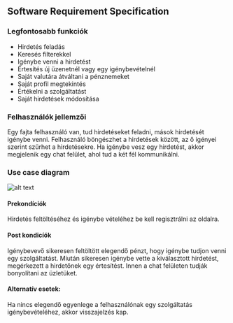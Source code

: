 ## Software Requirement Specification
### Legfontosabb funkciók
* Hirdetés feladás
* Keresés filterekkel
* Igénybe venni a hirdetést
* Értesítés új üzenetnél vagy egy igénybevételnél
* Saját valutára átváltani a pénznemeket
* Saját profil megtekintés
* Értékelni a szolgáltatást
* Saját hirdetések módosítása
### Felhasználók jellemzői
Egy fajta felhasználó van, tud hirdetéseket feladni, mások hirdetését igénybe venni. Felhasználó böngészhet a hirdetések között, az ő igényei szerint szűrhet a hirdetésekre. Ha igénybe vesz egy hirdetést, akkor megjelenik egy chat felület, ahol tud a két fél kommunikálni.

### Use case diagram
![alt text](https://github.com/md_images/usecase.png "funckiók")
#### Prekondíciók
Hirdetés feltöltéséhez és igénybe vételéhez be kell regisztrálni az oldalra.
#### Post kondicíók
Igénybevevő sikeresen feltöltött elegendő pénzt, hogy igénybe tudjon venni egy szolgáltatást. Miután sikeresen igénybe vette a kiválasztott hirdetést, megérkezett a hirdetőnek egy értesítést.
Innen a chat felületen tudják bonyolítani az üzletüket.
#### Alternatív esetek:
Ha nincs elegendő egyenlege a felhasználónak egy szolgáltatás igénybevételéhez, akkor visszajelzés kap.
